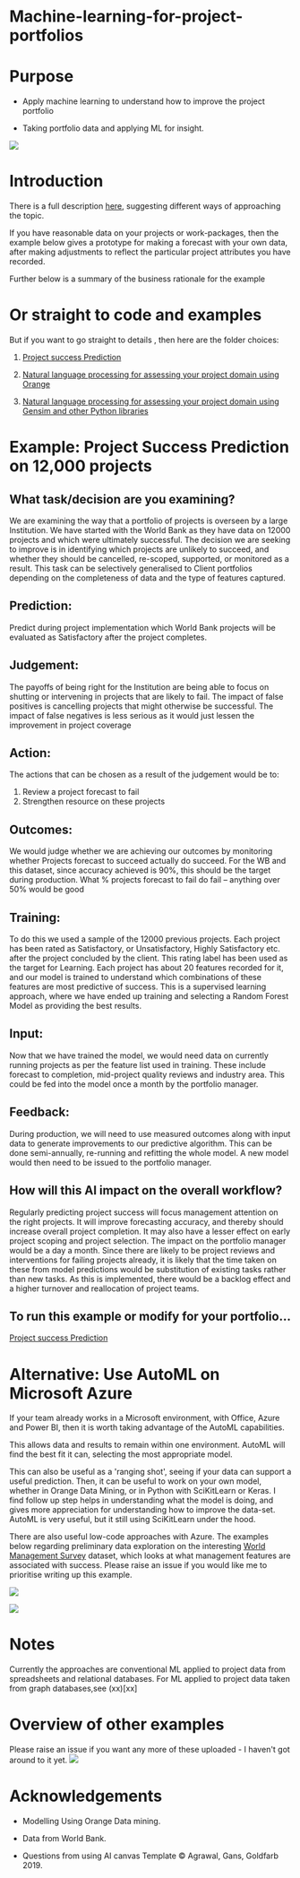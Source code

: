 # Machine-learning-for-project-portfolios

# Purpose

- Apply machine learning to understand how to improve the project portfolio

- Taking portfolio data and applying ML for insight.

![](/images/image2.png)

# Introduction

There is a full description [here](https://lawrencerowland.github.io/ML-for-portfolios.html), suggesting different ways of approaching the topic. 

If you have reasonable data on your projects or work-packages, then the example below gives a prototype for making a forecast with your own data, after making adjustments to reflect the particular project attributes you have recorded. 

Further below is a summary of the business rationale for the example

# Or straight to code and examples
But if you want to go straight to details , then here are the folder choices:

1. [Project success Prediction](https://github.com/lawrencerowland/Machine-learning-for-project-portfolios/tree/master/project-success-prediction)

1. [Natural language processing for assessing your project domain using Orange](https://github.com/lawrencerowland/Data-Model-for-Project-Frameworks/tree/master/Project-frameworks-by-using-NLP-in-Orange-Datamining)

1. [Natural language processing for assessing your project domain using Gensim and other Python libraries](https://github.com/lawrencerowland/Data-Model-for-Project-Frameworks/tree/master/Project-frameworks-by-using-NLP-with-Python-libraries)

# Example: Project Success Prediction on 12,000 projects

## What task/decision are you examining?

We are examining the way that a portfolio of projects is overseen by a large Institution. We have started with the World Bank as they have data on 12000 projects and which were ultimately successful. The decision we are seeking to improve is in identifying which projects are unlikely to succeed, and whether they should be cancelled, re-scoped, supported, or monitored as a result. This task can be selectively generalised to Client portfolios depending on the completeness of data and the type of features captured. 

## Prediction:

Predict during project implementation which World Bank projects will be evaluated as Satisfactory after the project completes. 

## Judgement:

The payoffs of being right for the Institution are being able to focus on shutting or intervening in projects that are likely to fail. The impact of false positives is cancelling projects that might otherwise be successful. The impact of false negatives is less serious as it would just lessen the improvement in project coverage

## Action:

The actions that can be chosen as a result of the judgement would be to:
1. Review a project forecast to fail
2. Strengthen resource on these projects

## Outcomes:

We would judge whether we are achieving our outcomes by monitoring whether Projects forecast to succeed actually do succeed. For the WB and this dataset, since accuracy achieved is 90%, this should be the target during production. 
What % projects forecast to fail do fail – anything over 50% would be good

## Training:

To do this we used a sample of the 12000 previous projects. Each project has been rated as Satisfactory, or Unsatisfactory, Highly Satisfactory etc. after the project concluded by the client. This rating label  has been used as the target for Learning. Each project has about 20 features recorded for it, and our model is trained to understand which combinations of these features are most predictive of success. This is a supervised learning approach, where we have ended up training and selecting a Random Forest Model as providing the best results. 

## Input:

Now that we have trained the model, we would need data on currently running projects as per the feature list used in training. These include forecast to completion, mid-project quality reviews and industry area. This could be fed into the model once a month by the portfolio manager. 

## Feedback:

During production, we will need to use measured outcomes along with input data to generate improvements to our predictive algorithm. This can be done semi-annually, re-running and refitting the whole model. A new model would then need to be issued to the portfolio manager.  

## How will this AI impact on the overall workflow?

Regularly predicting project success will focus management attention on the right projects. It will improve forecasting accuracy, and thereby should increase overall project completion. It may also have a lesser effect on early project scoping and project selection. The impact on the portfolio manager would be a day a month. Since there are likely to be project reviews and interventions for failing projects already, it is likely that the time taken on these from model predictions would be substitution of existing tasks rather than new tasks. As this is implemented, there would be a backlog effect and a higher turnover and reallocation of project teams. 

## To run this example or modify for your portfolio...

[Project success Prediction](https://github.com/lawrencerowland/Machine-learning-for-project-portfolios/tree/master/project-success-prediction)

# Alternative: Use AutoML on Microsoft Azure

If your team already works in a Microsoft environment, with Office, Azure and Power BI, then it is worth taking advantage of the AutoML capabilities. 

This allows data and results to remain within one environment. AutoML will find the best fit it can, selecting the most appropriate model. 

This can also be useful as a 'ranging shot', seeing if your data can support a useful prediction. Then, it can be useful to work on your own model, whether in Orange Data Mining, or in Python with SciKitLearn or Keras. I find follow up step helps in understanding what the model is doing, and gives more appreciation for understanding how to improve the data-set. 
AutoML is very useful, but it still using SciKitLearn under the hood. 

There are also useful low-code approaches with Azure. The examples below regarding preliminary data exploration on the interesting [World Management Survey](https://worldmanagementsurvey.org) dataset, which looks at what management features are associated with success. Please raise an issue if you would like me to prioritise writing up this example. 

![](/images/Output-of-World-Mgt-survey-on-Azure-LR.png)

![](/images/Output-World-Mgt-survey-on-Azure-LR-overview.png)

# Notes

Currently the approaches are conventional ML applied to project data from spreadsheets and relational databases. For ML applied to project data taken from graph databases,see (xx)[xx]

# Overview of other examples
Please raise an issue if you want any more of these uploaded - I haven't got around to it yet. 
 ![](images/ML-Project-models-status-LR.png)

# Acknowledgements

- Modelling Using Orange Data mining. 

- Data from World Bank.

- Questions from using AI canvas Template © Agrawal, Gans, Goldfarb 2019. 

